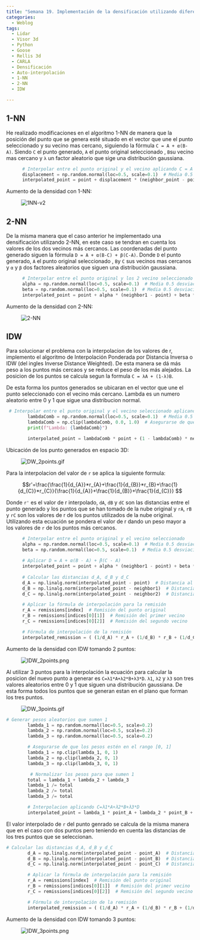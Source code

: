 ```yaml
---
title: "Semana 19. Implementación de la densificación utilizando diferentes algoritmos de interpolación 2"
categories:
  - Weblog
tags:
  - Lidar
  - Visor 3d
  - Python
  - Goose 
  - Rellis 3d
  - CARLA
  - Densificación
  - Auto-interpolación
  - 1-NN
  - 2-NN
  - IDW

---
```


## 1-NN
He realizado modificaciones en el algoritmo 1-NN de manera que la posición del punto que se genera esté situado en el vector que une el punto seleccionado y su vecino mas cercano, siguiendo la fórmula ```C = A + α(B-A)```. Siendo ```C``` el punto generado, ```A``` el punto original seleccionado , ```B```su vecino mas cercano y ```λ``` un factor aleatorio que sige una distribución gaussiana.

```python
      # Interpolar entre el punto original y el vecino aplicando C = A + α(B - A)
      displacement = np.random.normal(loc=0.5, scale=0.1)  # Media 0.5 desviación 0.1
      interpolated_point = point + displacement * (neighbor_point - point)
```

Aumento de la densidad con 1-NN:

<figure class="align-center" style="max-width: 100%">
  <img src="{{ site.url }}{{ site.baseurl }}/assets/images/1NN_v2.png" alt="1NN-v2">
</figure>

## 2-NN
De la misma manera que el caso anterior he implementado una densificación utilizando 2-NN, en este caso se tendran en cuenta los valores de los dos vecinos más cercanos. Las coordenadas del punto generado siguen la fórmula ```D = A + α(B-C) + β(C-A)```.   Donde ```D``` el punto generado, ```A``` el punto original seleccionado , ```B```y ```C``` sus vecinos mas cercanos y ```α``` y ```β``` dos factores aleatorios que siguen una distribución gaussiana.

```python
      # Interpolar entre el punto original y los 2 vecino seleccionado aplicando D = A + α(B - A) + β(C - A)
      alpha = np.random.normal(loc=0.5, scale=0.1)  # Media 0.5 desviación 0.1
      beta = np.random.normal(loc=0.5, scale=0.1)  # Media 0.5 desviación 0.1
      interpolated_point = point + alpha * (neighbor1 - point) + beta * (neighbor2 - point)
```

Aumento de la densidad con 2-NN:

<figure class="align-center" style="max-width: 100%">
  <img src="{{ site.url }}{{ site.baseurl }}/assets/images/2NN.png" alt="2-NN">
</figure>

## IDW

Para solucionar el problema con la interpolacion de los valores de r, implemento el algoritmo de Interpolación Ponderada por Distancia Inversa o IDW (del ingles Inverse Distance Weighted). De esta manera se dá más peso a los puntos más cercaos y se reduce el peso de los más alejados.
La posicion de los puntos se calcula segun la formula ```C = λA + (1-λ)B```.

De esta forma los puntos generados se ubicaran en el vector que une el punto seleccionado con el vecino más cercano. Lambda es un numero aleatorio entre 0 y 1 que sigue una distribucion normal.

```python
 # Interpolar entre el punto original y el vecino seleccionado aplicando C = λA + (1-λ)B
        lambdaComb = np.random.normal(loc=0.5, scale=0.1)  # Media 0.5 desviación 0.1
        lambdaComb = np.clip(lambdaComb, 0.0, 1.0)  # Asegurarse de que esté en el rango [0, 1]
        print(f"Lambda: {lambdaComb}")

        interpolated_point = lambdaComb * point + (1 - lambdaComb) * neighbor_point
```

Ubicación de los punto generados en espacio 3D:

<figure class="align-center" style="max-width: 100%">
  <img src="{{ site.url }}{{ site.baseurl }}/assets/videos/IDW_2points.gif" alt="DW_2points.gif">
</figure>

Para la interpolacion del valor de ```r``` se aplica la siguiente formula:

```math
r'=\frac{\frac{1}{d_{A}}*r_{A}+\frac{1}{d_{B}}*r_{B}+\frac{1}{d_{C}}*r_{C}}{\frac{1}{d_{A}}+\frac{1}{d_{B}}+\frac{1}{d_{C}}}

```

Donde ```r'``` es el valor de r interpolado, ```dA```, ```dB``` y ```dC``` son las distancias entre el punto generado
y los puntos que se han tomado de la nube original y ```rA```, ```rB``` y ```rC``` son los valores de r de los puntos
utilizados de la nube original. Utilizando esta ecuación se pondera el valor de r dando un peso mayor a los valores
de ```r``` de los puntos más cercanos.

```python
      # Interpolar entre el punto original y el vecino seleccionado
      alpha = np.random.normal(loc=0.5, scale=0.1)  # Media 0.5 desviación 0.1
      beta = np.random.normal(loc=0.5, scale=0.1)  # Media 0.5 desviación 0.1
        
      # Aplicar D = A + α(B - A) + β(C - A)
      interpolated_point = point + alpha * (neighbor1 - point) + beta * (neighbor2 - point)
        
      # Calcular las distancias d_A, d_B y d_C
      d_A = np.linalg.norm(interpolated_point - point)  # Distancia al punto original
      d_B = np.linalg.norm(interpolated_point - neighbor1)  # Distancia al primer vecino
      d_C = np.linalg.norm(interpolated_point - neighbor2)  # Distancia al segundo vecino

      # Aplicar la fórmula de interpolación para la remisión
      r_A = remissions[index]  # Remisión del punto original
      r_B = remissions[indices[0][1]]  # Remisión del primer vecino
      r_C = remissions[indices[0][2]]  # Remisión del segundo vecino

      # Fórmula de interpolación de la remisión
      interpolated_remission = ( (1/d_A) * r_A + (1/d_B) * r_B + (1/d_C) * r_C ) / ( (1/d_A) + (1/d_B) + (1/d_C) )
```
Aumento de la densidad con IDW tomando 2 puntos:

<figure class="align-center" style="max-width: 100%">
  <img src="{{ site.url }}{{ site.baseurl }}/assets/images/IDW_2points.png" alt="IDW_2points.png">
</figure>

Al utilizar 3 puntos para la interpolación la ecuación para calcular la posicion del nuevo punto a generar es ```C=λ1*​A+λ2*​B+λ3*​D```.
 ```λ1```, ```λ2``` y ```λ3``` son tres valores aleatorios entre 0 y 1 que siguen una distribución gaussiana. De esta forma todos
los puntos que se generan estan en el plano que forman los tres puntos.

<figure class="align-center" style="max-width: 100%">
  <img src="{{ site.url }}{{ site.baseurl }}/assets/videos/IDW_3points.gif" alt="DW_3points.gif">
</figure>

```python
# Generar pesos aleatorios que sumen 1
        lambda_1 = np.random.normal(loc=0.5, scale=0.2)
        lambda_2 = np.random.normal(loc=0.5, scale=0.2)
        lambda_3 = np.random.normal(loc=0.5, scale=0.2)

        # Asegurarse de que los pesos estén en el rango [0, 1]
        lambda_1 = np.clip(lambda_1, 0, 1)
        lambda_2 = np.clip(lambda_2, 0, 1)
        lambda_3 = np.clip(lambda_3, 0, 1)

         # Normalizar los pesos para que sumen 1
        total = lambda_1 + lambda_2 + lambda_3
        lambda_1 /= total
        lambda_2 /= total
        lambda_3 /= total

        # Interpolacion aplicando C=λ1*​A+λ2*​B+λ3*​D
        interpolated_point = lambda_1 * point_A + lambda_2 * point_B + lambda_3 * point_C
```
El valor interpolado de ```r``` del punto genrado se calcula de la misma manera que en el caso con dos puntos
pero teniendo en cuenta las distancias de los tres puntos que se seleccionan.

```python
# Calcular las distancias d_A, d_B y d_C
        d_A = np.linalg.norm(interpolated_point - point_A)  # Distancia al punto original
        d_B = np.linalg.norm(interpolated_point - point_B)  # Distancia al primer vecino
        d_C = np.linalg.norm(interpolated_point - point_C)  # Distancia al segundo vecino

        # Aplicar la fórmula de interpolación para la remisión
        r_A = remissions[index]  # Remisión del punto original
        r_B = remissions[indices[0][1]]  # Remisión del primer vecino
        r_C = remissions[indices[0][2]]  # Remisión del segundo vecino 

        # Fórmula de interpolación de la remisión
        interpolated_remission = ( (1/d_A) * r_A + (1/d_B) * r_B + (1/d_C) * r_C ) / ( (1/d_A) + (1/d_B) + (1/d_C) )
```
Aumento de la densidad con IDW tomando 3 puntos:

<figure class="align-center" style="max-width: 100%">
  <img src="{{ site.url }}{{ site.baseurl }}/assets/images/IDW_3points.png" alt="IDW_3points.png">
</figure>
